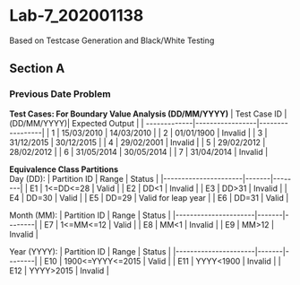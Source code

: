 # Lab-7_202001138
Based on Testcase Generation and Black/White Testing
## Section A
### Previous Date Problem

**Test Cases: For Boundary Value Analysis (DD/MM/YYYY)**
| Test Case ID |(DD/MM/YYYY)| Expected Output |
| -------------|-----------------|-----------------|
| 1 | 15/03/2010 | 14/03/2010 |
| 2 | 01/01/1900 | Invalid |
| 3 | 31/12/2015 | 30/12/2015 |
| 4 | 29/02/2001 | Invalid |
| 5 | 29/02/2012 | 28/02/2012 |
| 6 | 31/05/2014 | 30/05/2014 |
| 7 | 31/04/2014 | Invalid |

**Equivalence Class Partitions** <br/>
Day (DD):
| Partition ID | Range | Status |
|----------------------|-------|--------|
| E1 | 1<=DD<=28 | Valid |
| E2 | DD<1 | Invalid |
| E3 | DD>31 | Invalid |
| E4 | DD=30 | Valid |
| E5 | DD=29 | Valid for leap year |
| E6 | DD=31 | Valid |

Month (MM):
| Partition ID | Range | Status |
|----------------------|-------|--------|
| E7 | 1<=MM<=12 | Valid |
| E8 | MM<1 | Invalid |
| E9 | MM>12 | Invalid |

Year (YYYY): 
| Partition ID | Range | Status |
|----------------------|-------|--------|
| E10 | 1900<=YYYY<=2015 | Valid |
| E11 | YYYY<1900 | Invalid |
| E12 | YYYY>2015 | Invalid |

